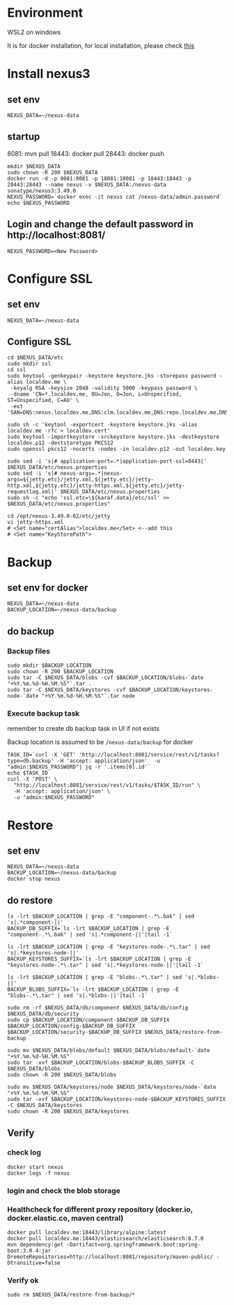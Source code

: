 # Environment

WSL2 on windows

It is for docker installation, for local installation, please check [this](readme-local.md)

# Install nexus3 
## set env 
```
NEXUS_DATA=~/nexus-data
```
## startup
8081: mvn pull
18443: docker pull
28443: docker push
```
mkdir $NEXUS_DATA
sudo chown -R 200 $NEXUS_DATA
docker run -d -p 8081:8081 -p 18081:18081 -p 18443:18443 -p 28443:28443 --name nexus -v $NEXUS_DATA:/nexus-data sonatype/nexus3:3.49.0
NEXUS_PASSWORD=`docker exec -it nexus cat /nexus-data/admin.password`
echo $NEXUS_PASSWORD
```
## Login and change the default password in http://localhost:8081/
```
NEXUS_PASSWORD=<New Password>
```

# Configure SSL 
## set env
```
NEXUS_DATA=~/nexus-data
```
## Configure SSL
```
cd $NEXUS_DATA/etc
sudo mkdir ssl
cd ssl
sudo keytool -genkeypair -keystore keystore.jks -storepass password -alias localdev.me \
 -keyalg RSA -keysize 2048 -validity 5000 -keypass password \
 -dname 'CN=*.localdev.me, OU=Jon, O=Jon, L=Unspecified, ST=Unspecified, C=AU' \
 -ext 'SAN=DNS:nexus.localdev.me,DNS:clm.localdev.me,DNS:repo.localdev.me,DNS:www.localdev.me,DNS:host.k3d.internal,DNS:host.docker.internal'

sudo sh -c 'keytool -exportcert -keystore keystore.jks -alias localdev.me -rfc > localdev.cert'
sudo keytool -importkeystore -srckeystore keystore.jks -destkeystore localdev.p12 -deststoretype PKCS12
sudo openssl pkcs12 -nocerts -nodes -in localdev.p12 -out localdev.key

sudo sed -i 's|# application-port=.*|application-port-ssl=8443|' $NEXUS_DATA/etc/nexus.properties
sudo sed -i 's|# nexus-args=.*|nexus-args=${jetty.etc}/jetty.xml,${jetty.etc}/jetty-http.xml,${jetty.etc}/jetty-https.xml,${jetty.etc}/jetty-requestlog.xml|' $NEXUS_DATA/etc/nexus.properties
sudo sh -c "echo 'ssl.etc=\${karaf.data}/etc/ssl' >>  $NEXUS_DATA/etc/nexus.properties"

cd /opt/nexus-3.49.0-02/etc/jetty
vi jetty-https.xml 
# <Set name="certAlias">localdev.me</Set> <--add this
# <Set name="KeyStorePath">
```

# Backup
## set env for docker
```
NEXUS_DATA=~/nexus-data
BACKUP_LOCATION=~/nexus-data/backup
```

## do backup
### Backup files
```
sudo mkdir $BACKUP_LOCATION
sudo chown -R 200 $BACKUP_LOCATION
sudo tar -C $NEXUS_DATA/blobs -cvf $BACKUP_LOCATION/blobs-`date "+%Y.%m.%d-%H.%M.%S"`.tar .
sudo tar -C $NEXUS_DATA/keystores -cvf $BACKUP_LOCATION/keystores-node-`date "+%Y.%m.%d-%H.%M.%S"`.tar node
```

### Execute backup task
remember to create db backup task in UI if not exists

Backup location is assumed to be `/nexus-data/backup` for docker
```
TASK_ID=`curl -X 'GET' 'http://localhost:8081/service/rest/v1/tasks?type=db.backup' -H 'accept: application/json'  -u "admin:$NEXUS_PASSWORD"| jq -r '.items[0].id'`
echo $TASK_ID
curl -X 'POST' \
  "http://localhost:8081/service/rest/v1/tasks/$TASK_ID/run" \
  -H 'accept: application/json' \
  -u "admin:$NEXUS_PASSWORD"

```

# Restore 
## set env 
```
NEXUS_DATA=~/nexus-data
BACKUP_LOCATION=~/nexus-data/backup
docker stop nexus
```

## do restore
```
ls -lrt $BACKUP_LOCATION | grep -E "component-.*\.bak" | sed 's|.*component-||' 
BACKUP_DB_SUFFIX=`ls -lrt $BACKUP_LOCATION | grep -E "component-.*\.bak" | sed 's|.*component-||'|tail -1`

ls -lrt $BACKUP_LOCATION | grep -E "keystores-node-.*\.tar" | sed 's|.*keystores-node-||'
BACKUP_KEYSTORES_SUFFIX=`ls -lrt $BACKUP_LOCATION | grep -E "keystores-node-.*\.tar" | sed 's|.*keystores-node-||'|tail -1`

ls -lrt $BACKUP_LOCATION | grep -E "blobs-.*\.tar" | sed 's|.*blobs-||'
BACKUP_BLOBS_SUFFIX=`ls -lrt $BACKUP_LOCATION | grep -E "blobs-.*\.tar" | sed 's|.*blobs-||'|tail -1`

sudo rm -rf $NEXUS_DATA/db/component $NEXUS_DATA/db/config $NEXUS_DATA/db/security
sudo cp $BACKUP_LOCATION/component-$BACKUP_DB_SUFFIX $BACKUP_LOCATION/config-$BACKUP_DB_SUFFIX $BACKUP_LOCATION/security-$BACKUP_DB_SUFFIX $NEXUS_DATA/restore-from-backup

sudo mv $NEXUS_DATA/blobs/default $NEXUS_DATA/blobs/default-`date "+%Y.%m.%d-%H.%M.%S"`
sudo tar -xvf $BACKUP_LOCATION/blobs-$BACKUP_BLOBS_SUFFIX -C $NEXUS_DATA/blobs
sudo chown -R 200 $NEXUS_DATA/blobs

sudo mv $NEXUS_DATA/keystores/node $NEXUS_DATA/keystores/node-`date "+%Y.%m.%d-%H.%M.%S"`
sudo tar -xvf $BACKUP_LOCATION/keystores-node-$BACKUP_KEYSTORES_SUFFIX -C $NEXUS_DATA/keystores
sudo chown -R 200 $NEXUS_DATA/keystores
```

## Verify
### check log
```
docker start nexus
docker logs -f nexus
```
### login and check the blob storage

### Healthcheck for different proxy repository (docker.io, docker.elastic.co, maven central)
```
docker pull localdev.me:18443/library/alpine:latest
docker pull localdev.me:18443/elasticsearch/elasticsearch:8.7.0
mvn dependency:get -Dartifact=org.springframework.boot:spring-boot:3.0.4:jar -DremoteRepositories=http://localhost:8081/repository/maven-public/ -Dtransitive=false
```

### Verify ok
```
sudo rm $NEXUS_DATA/restore-from-backup/*
```